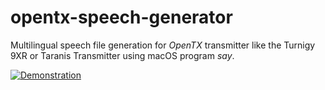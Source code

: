 # opentx-speech-generator

Multilingual speech file generation for *OpenTX* transmitter like the Turnigy 9XR or Taranis  Transmitter using macOS program *say*.

           
 [![Demonstration](https://img.youtube.com/vi/gTEkSz8f-N4/0.jpg)](https://www.youtube.com/watch?v=gTEkSz8f-N4)
